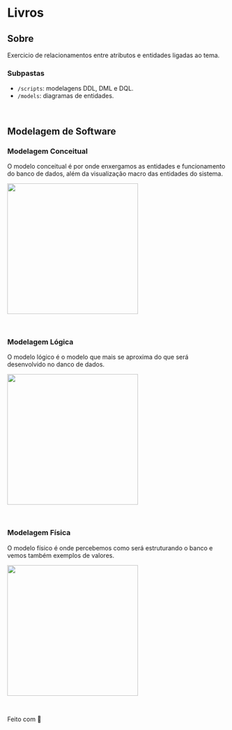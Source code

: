 # Livros

## Sobre

Exercicio de relacionamentos entre atributos e entidades ligadas ao tema.


### Subpastas

- `/scripts`: modelagens DDL, DML e DQL.
- `/models`: diagramas de entidades.

&nbsp;

## Modelagem de Software

### Modelagem Conceitual
O modelo conceitual é por onde enxergamos as entidades e funcionamento do banco de dados, além da visualização macro das entidades do sistema.

<p>
    <img src="https://github.com/amadorgabriel/2s2019-sprint-1-bd/blob/master/Livros/models/T_Diagrama_Conceitual.png" height="300px">
</p>

&nbsp;

### Modelagem Lógica
O modelo lógico é o modelo que mais se aproxima do que será desenvolvido no danco de dados.

<p>
    <img src="https://github.com/amadorgabriel/2s2019-sprint-1-bd/blob/master/Livros/models/T_Diagrama_Logico.png" height="300px">
</p>

&nbsp;

### Modelagem Física
O modelo físico é onde percebemos como será estruturando o banco e vemos também exemplos de valores.

<p>
    <img src="https://github.com/amadorgabriel/2s2019-sprint-1-bd/blob/master/Livros/models/T_Diagrama_Fisico.png" height="300px">
</p>

&nbsp;

Feito com 💜 